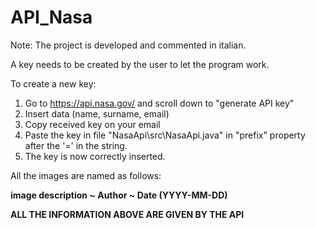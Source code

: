 # API_Nasa
Note: The project is developed and commented in italian.

A key needs to be created by the user to let the program work.

To create a new key:
1) Go to https://api.nasa.gov/ and scroll down to "generate API key"
2) Insert data (name, surname, email)
3) Copy received key on your email
4) Paste the key in file "NasaApi\src\NasaApi.java" in "prefix" property after the '=' in the string.
5) The key is now correctly inserted.

All the images are named as follows:

<b>image description ~ Author ~ Date (YYYY-MM-DD)</b>

<b>ALL THE INFORMATION ABOVE ARE GIVEN BY THE API</b>
